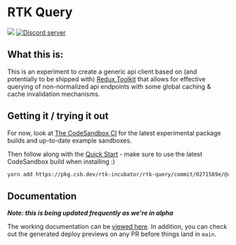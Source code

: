 # RTK Query

<p>
  <img src="https://img.shields.io/badge/ALPHA-pre%20release-orange">
   <a href="https://discord.gg/reactiflux" target="_blank">
    <img src="https://img.shields.io/badge/chat-online-green" alt="Discord server" />
  </a>
</p>

## What this is:

This is an experiment to create a generic api client based on (and potentially to be shipped with) [Redux Toolkit](https://redux-toolkit.js.org/) that allows for effective querying of non-normalized api endpoints with some global caching & cache invalidation mechanisms.

## Getting it / trying it out

For now, look at [The CodeSandbox CI](https://ci.codesandbox.io/status/rtk-incubator/rtk-query/pr/1) for the latest experimental package builds and up-to-date example sandboxes.

Then follow along with the [Quick Start](https://rtk-query-docs.netlify.app/introduction/quick-start) - make sure to use the latest CodeSandbox build when installing :)

```sh title="Example installation"
yarn add https://pkg.csb.dev/rtk-incubator/rtk-query/commit/0271589e/@rtk-incubator/rtk-query

```

## Documentation

**_Note: this is being updated frequently as we're in alpha_**

The working documentation can be [viewed here](https://rtk-query-docs.netlify.app/). In addition, you can check out the generated deploy previews on any PR before things land in `main`.
